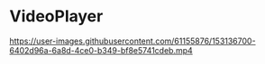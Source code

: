 # VideoPlayer

https://user-images.githubusercontent.com/61155876/153136700-6402d96a-6a8d-4ce0-b349-bf8e5741cdeb.mp4

